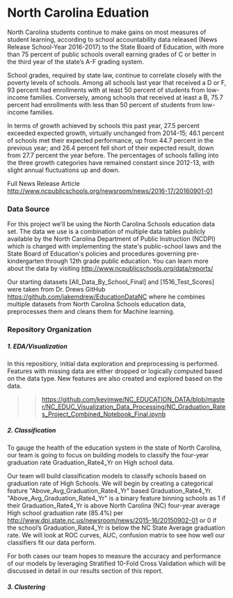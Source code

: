 # North Carolina Eduation 

North Carolina students continue to make gains on most measures of student learning, according to school accountability data released (News Release School-Year 2016-2017) to the State Board of Education, with more than 75 percent of public schools overall earning grades of C or better in the third year of the state’s A-F grading system.

School grades, required by state law, continue to correlate closely with the poverty levels of schools. Among all schools last year that received a D or F, 93 percent had enrollments with at least 50 percent of students from low-income families. Conversely, among schools that received at least a B, 75.7 percent had enrollments with less than 50 percent of students from low-income families.

In terms of growth achieved by schools this past year, 27.5 percent exceeded expected growth, virtually unchanged from 2014-15; 46.1 percent of schools met their expected performance, up from 44.7 percent in the previous year; and 26.4 percent fell short of their expected result, down from 27.7 percent the year before. The percentages of schools falling into the three growth categories have remained constant since 2012-13, with slight annual fluctuations up and down.

Full News Release Article http://www.ncpublicschools.org/newsroom/news/2016-17/20160901-01

### Data Source
For this project we'll be using the North Carolina Schools education data set. The data we use is a combination of multiple data tables publicly available by the North Carolina Department of Public Instruction (NCDPI) which is charged with implementing the state's public-school laws and the State Board of Education's policies and procedures governing pre-kindergarten through 12th grade public education. You can learn more about the data by visiting http://www.ncpublicschools.org/data/reports/

Our starting datasets [All_Data_By_School_Final] and [1516_Test_Scores] were taken from Dr. Drews GitHub https://github.com/jakemdrew/EducationDataNC where he combines multiple datasets from North Carolina Schools education data, preprocesses them and cleans them for Machine learning.

### Repository Organization
##### 1. *EDA/Visualization* 

In this repositiory, initial data exploration and preprocessing is performed. Features with missing data are either dropped or logically computed based on the data type. New features are also created and explored based on the data.
>>https://github.com/kevimwe/NC_EDUCATION_DATA/blob/master/NC_EDUC_Visualization_Data_Processing/NC_Graduation_Rates_Project_Combined_Notebook_Final.ipynb

##### 2. *Classification*

To gauge the health of the education system in the state of North Carolina, our team is going to focus on building models to classify the four-year graduation rate Graduation_Rate4_Yr on High school data.

Our team will build classification models to classify schools based on graduation rate of High Schools. We will begin by creating a categorical feature "Above_Avg_Graduation_Rate4_Yr" based Graduation_Rate4_Yr. "Above_Avg_Graduation_Rate4_Yr" is a binary feature binning schools as 1 if their Graduation_Rate4_Yr is above North Carolina (NC) four-year average High school graduation rate (85.4%) per http://www.dpi.state.nc.us/newsroom/news/2015-16/20150902-01 or 0 if the school’s Graduation_Rate4_Yr is below the NC State Average graduation rate. We will look at ROC curves, AUC, confusion matrix to see how well our classifiers fit our data perform.

For both cases our team hopes to measure the accuracy and performance of our models by leveraging Stratified 10-Fold Cross Validation which will be discussed in detail in our results section of this report.

##### 3. *Clustering*
